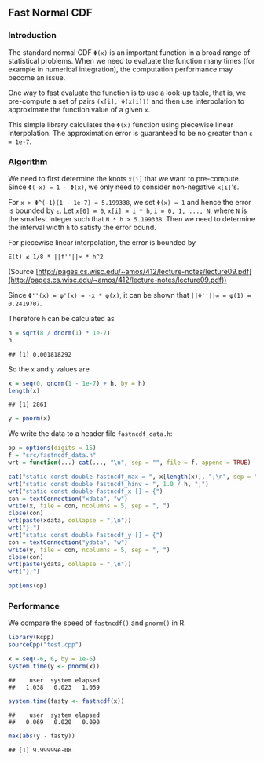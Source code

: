 ## Fast Normal CDF

### Introduction

The standard normal CDF `Φ(x)` is an important function in a broad range of
statistical problems. When we need to evaluate the function many times
(for example in numerical integration), the computation performance may become
an issue.

One way to fast evaluate the function is to use a look-up table, that is,
we pre-compute a set of pairs `(x[i], Φ(x[i]))` and then use interpolation
to approximate the function value of a given `x`.

This simple library calculates the `Φ(x)` function using piecewise linear
interpolation. The approximation error is guaranteed to be no greater than
`ε = 1e-7`.

### Algorithm

We need to first determine the knots `x[i]` that we want to pre-compute.
Since `Φ(-x) = 1 - Φ(x)`, we only need to consider non-negative `x[i]`'s.

For `x > Φ^(-1)(1 - 1e-7) = 5.199338`, we set `Φ(x) = 1` and hence the error is
bounded by `ε`. Let `x[0] = 0`, `x[i] = i * h`, `i = 0, 1, ..., N`, where
`N` is the smallest integer such that `N * h > 5.199338`.
Then we need to determine the interval width `h` to satisfy the error bound.

For piecewise linear interpolation, the error is bounded by

`E(t) ≤ 1/8 * ||f''||∞ * h^2`

(Source [http://pages.cs.wisc.edu/~amos/412/lecture-notes/lecture09.pdf](http://pages.cs.wisc.edu/~amos/412/lecture-notes/lecture09.pdf))


Since `Φ''(x) = φ'(x) = -x * φ(x)`, it can be shown that `||Φ''||∞ = φ(1) = 0.2419707`.

Therefore `h` can be calculated as


```r
h = sqrt(8 / dnorm(1) * 1e-7)
h
```

```
## [1] 0.001818292
```

So the `x` and `y` values are


```r
x = seq(0, qnorm(1 - 1e-7) + h, by = h)
length(x)
```

```
## [1] 2861
```

```r
y = pnorm(x)
```

We write the data to a header file `fastncdf_data.h`:


```r
op = options(digits = 15)
f = "src/fastncdf_data.h"
wrt = function(...) cat(..., "\n", sep = "", file = f, append = TRUE)

cat("static const double fastncdf_max = ", x[length(x)], ";\n", sep = "", file = f)
wrt("static const double fastncdf_hinv = ", 1.0 / h, ";")
wrt("static const double fastncdf_x [] = {")
con = textConnection("xdata", "w")
write(x, file = con, ncolumns = 5, sep = ", ")
close(con)
wrt(paste(xdata, collapse = ",\n"))
wrt("};")
wrt("static const double fastncdf_y [] = {")
con = textConnection("ydata", "w")
write(y, file = con, ncolumns = 5, sep = ", ")
close(con)
wrt(paste(ydata, collapse = ",\n"))
wrt("};")

options(op)
```

### Performance

We compare the speed of `fastncdf()` and `pnorm()` in R.


```r
library(Rcpp)
sourceCpp("test.cpp")

x = seq(-6, 6, by = 1e-6)
system.time(y <- pnorm(x))
```

```
##    user  system elapsed
##   1.038   0.023   1.059
```

```r
system.time(fasty <- fastncdf(x))
```

```
##    user  system elapsed
##   0.069   0.020   0.090
```

```r
max(abs(y - fasty))
```

```
## [1] 9.99999e-08
```
